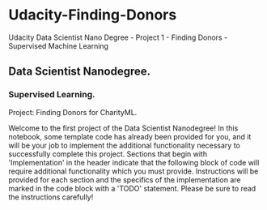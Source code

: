 # Udacity-Finding-Donors
Udacity Data Scientist Nano Degree - Project 1 - Finding Donors - Supervised Machine Learning

## Data Scientist Nanodegree.  

### Supervised Learning.  

Project: Finding Donors for CharityML.  

Welcome to the first project of the Data Scientist Nanodegree! In this notebook, some template code has already been provided for you, and it will be your job to implement the additional functionality necessary to successfully complete this project. Sections that begin with 'Implementation' in the header indicate that the following block of code will require additional functionality which you must provide. Instructions will be provided for each section and the specifics of the implementation are marked in the code block with a 'TODO' statement. Please be sure to read the instructions carefully!
